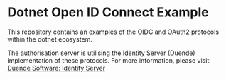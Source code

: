 # Dotnet Open ID Connect Example

This repository contains an examples of the OIDC and OAuth2 protocols within the dotnet ecosystem.

The authorisation server is utilising the Identity Server (Duende) implementation of these protocols.
For more information, please visit: [Duende Software: Identity Server](https://duendesoftware.com/products/identityserver)
